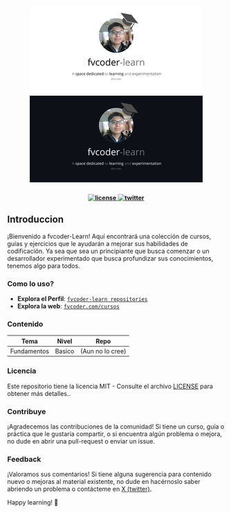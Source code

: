 <h1 align="center">
    <a href="https://fvcoder.com/#gh-light-mode-only">
        <img src=".github/aseets/banner-light.png">
    </a>
    <a href="https://fvcoder.com/#gh-dark-mode-only">
        <img src=".github/aseets/banner-dark.png">
    </a>
</h1>
<h4 align="center">
  <a href="https://opensource.org/license/mit">
    <img src="https://img.shields.io/github/license/fvcoder-learn/fvcoder-learn?style=flat-square" alt="license" style="height: 20px;">
  </a>
  <a href="https://twitter.com/fvcoder1">
    <img src="https://img.shields.io/twitter/follow/fvcoder1?style=social" alt="twitter" style="height: 20px;">
  </a>
</h4>

## Introduccion
¡Bienvenido a fvcoder-Learn! Aquí encontrará una colección de cursos, guías y ejercicios que le ayudarán a mejorar sus habilidades de codificación. Ya sea que sea un principiante que busca comenzar o un desarrollador experimentado que busca profundizar sus conocimientos, tenemos algo para todos.

### Como lo uso?
- **Explora el Perfil**: [`fvcoder-learn repositories`](https://github.com/fvcoder-learn?tab=repositories)
- **Explora la web**: [`fvcoder.com/cursos`](https://fvcoder.com/cursos)

### Contenido
| Tema | Nivel | Repo |
|---|---|---|
| Fundamentos | Basico | (Aun no lo cree) |

### Licencia
Este repositorio tiene la licencia MIT - Consulte el archivo [LICENSE](./LICENSE) para obtener más detalles..

### Contribuye
¡Agradecemos las contribuciones de la comunidad! Si tiene un curso, guía o práctica que le gustaría compartir, o si encuentra algún problema o mejora, no dude en abrir una pull-request o enviar un issue.



### Feedback
¡Valoramos sus comentarios! Si tiene alguna sugerencia para contenido nuevo o mejoras al material existente, no dude en hacérnoslo saber abriendo un problema o contácteme en [X (twitter)](https://twitter.com/fvcoder1).

Happy learning! 🚀
